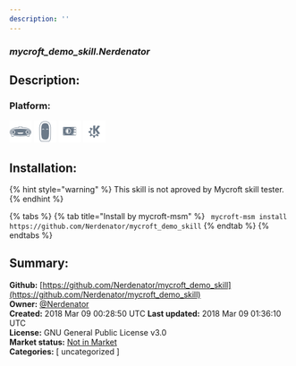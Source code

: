 ```yaml
---
description: ''
---
```


### _mycroft_demo_skill.Nerdenator_  
## Description:  
  
  
  
### Platform:  
 ![Mark I](../.gitbook/assets/mark-1-icon.png)  ![Mark II](../.gitbook/assets/mark-2-icon.png)  ![Picroft](../.gitbook/assets/picroft-icon.png)  ![plasmoid](../.gitbook/assets/kde.png)   
## Installation:  
{% hint style="warning" %}
This skill is not aproved by Mycroft skill tester.
{% endhint %}
    
{% tabs %}
{% tab title="Install by mycroft-msm" %}
``` mycroft-msm install https://github.com/Nerdenator/mycroft_demo_skill```
{% endtab %}
  {% endtabs %}
    
## Summary:  
**Github:** [https://github.com/Nerdenator/mycroft_demo_skill](https://github.com/Nerdenator/mycroft_demo_skill)  
**Owner:** [@Nerdenator](https://github.com/Nerdenator)  
**Created:** 2018 Mar 09 00:28:50 UTC  **Last updated:** 2018 Mar 09 01:36:10 UTC  
**License:** GNU General Public License v3.0  
**Market status:** [Not in Market](https://market.mycroft.ai/skill/)  
**Categories:** [ uncategorized ]   
